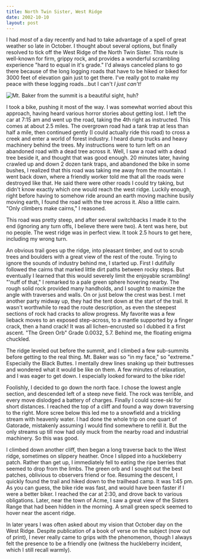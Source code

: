```yaml
---
title: North Twin Sister, West Ridge
date: 2002-10-10
layout: post
---
```


I had *most* of a day recently and had to take advantage of a
spell of great weather so late in October. I thought about several
options, but finally resolved to tick off the West Ridge of the North
Twin Sister.  This route is well-known for firm, grippy rock, and
provides a wonderful scrambling experience "hard to equal in it's
grade."  I'd always canceled plans to go there because of the long
logging roads that have to be hiked or biked for 3000 feet of
elevation gain just to get there.  I've really got to make my peace
with these logging roads...but I can't *I just can't!*

![Mt. Baker from the summit is a beautiful sight, huh?](images/articles/trips/2002/bakertwin.jpg)


I took a bike, pushing it most of the way. I was somewhat worried
about this approach, having heard various horror stories about getting
lost. I left the car at 7:15 am and went up the road, taking the 4th
right as instructed. This comes at about 2.5 miles. The overgrown road
had a tank trap at less than half a mile, then continued gently (I
could actually ride this road) to cross a creek and enter a world of
forest industry. I heard dump trucks and heavy machinery behind the
trees. My instructions were to turn left on an abandoned road with a
dead tree across it. Well, I saw a road with a dead tree beside it,
and thought that was good enough. 20 minutes later, having crawled up
and down 2 dozen tank traps, and abandoned the bike in some bushes, I
realized that this road was taking me away from the mountain. I went
back down, where a friendly worker told me that all the roads were
destroyed like that. He said there were other roads I could try
taking, but didn't know exactly which one would reach the west
ridge. Luckily enough, right before having to somehow ride around an
earth moving machine busily moving earth, I found the road with the
tree across it. Also a little cairn. "Only climbers make cairns," I
reasoned.


This road was pretty steep, and after several switchbacks I made it
to the end (ignoring any turn offs, I believe there were two). A
tent was here, but no people. The west ridge was in perfect view.
It took 2.5 hours to get here, including my wrong turn.


An obvious trail goes up the ridge, into pleasant timber, and out to scrub
trees and boulders with a great view of the rest of the route. Trying
to ignore the sounds of industry behind me, I started up. First I dutifully
followed the cairns that marked little dirt paths between rocky steps.
But eventually I learned that this would severely limit the enjoyable
scrambling! "'nuff of that," I remarked to a pale green
sphere hovering nearby. The rough solid rock provided many handholds, and I
sought to maximize the angle with traverses and walls. On or just below
the crest was best. I met another party midway up, they had the tent
down at the start of the trail. It wasn't worthwhile to read the route
description, as even the steepest sections of rock had cracks
to allow progress. My favorite was a few lieback moves to an exposed
step-across, to a mantle supported by a finger crack, then a hand
crack! It was all lichen-encrusted so I dubbed it a first ascent.
"The Green Orb" Grade 0.0032, 5.7. Behind me, the floating enigma
chuckled. 


The ridge leveled out before the summit, and I climbed a few sub-summits
before getting to the real thing. Mt. Baker was so "in my face," so
"extreme." Especially the Black Buttes. I mentally drew lines snaking 
up their buttresses and wondered what it would be like on them. A few
minutes of relaxation, and I was eager to get down. I especially looked
forward to the bike ride! 


Foolishly, I decided to go down the north face. I chose the lowest angle
section, and descended left of a steep neve field. The rock was terrible,
and every move dislodged a battery of charges. Finally I could scree-ski
for short distances. I reached the top of a cliff and found a way down
traversing to the right. More scree below this led me to a snowfield
and a trickling stream with heavenly water. I had done the whole trip
on one quart of Gatorade, mistakenly assuming I would find somewhere to
refill it. But the only streams up till now had oily muck from the
nearby road and industrial machinery. So this was good.


I climbed down another cliff, then began a long traverse back to the
West ridge, sometimes on slippery heather. Once I slipped into a
huckleberry patch. Rather than get up, I immediately fell to eating
the ripe berries that seemed to drop from the limbs. The green orb and
I sought out the best patches, oblivious to observers friend or foe.
Resuming the descent, I quickly found the trail and hiked down
to the trailhead camp. It was 1:45 pm. As you can guess, the bike ride
was fast, and would have been faster if I were a better biker.
I reached the car at 2:30, and drove back to various obligations.
Later, near the town of Acme, I saw a great view of the Sisters Range
that had been hidden in the morning. A small green speck seemed to
hover near the ascent ridge.


In later years I was often asked about my vision that October day
on the West Ridge. Despite publication of a book of verse on the subject
(now out of print), I never really came to grips with the phenomenon,
though I always felt the presence to be a friendly one (witness the
huckleberry incident, which I still recall warmly).

